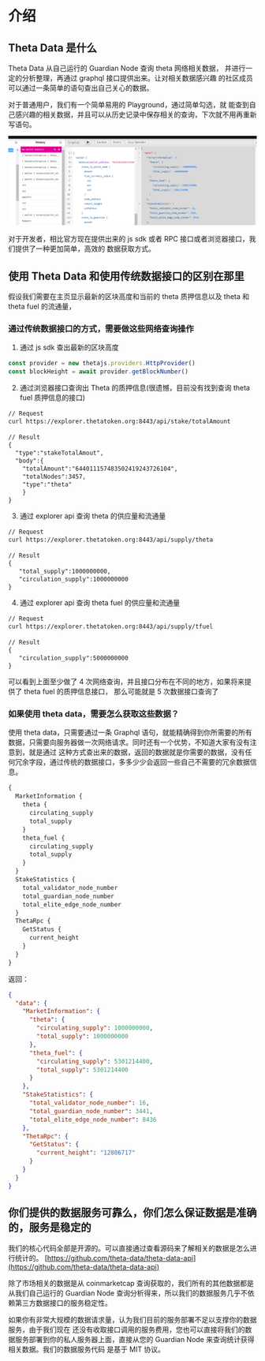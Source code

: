 # 介绍

## Theta Data 是什么

Theta Data 从自己运行的 Guardian Node 查询 theta 网络相关数据，
并进行一定的分析整理，再通过 graphql 接口提供出来。让对相关数据感兴趣
的社区成员可以通过一条简单的语句查出自己关心的数据。

对于普通用户，我们有一个简单易用的 Playground，通过简单勾选，就
能查到自己感兴趣的相关数据，并且可以从历史记录中保存相关的查询，下次就不用再重新写语句。

![img](https://raw.githubusercontent.com/larryro/image/main/%E5%BE%AE%E4%BF%A1%E6%88%AA%E5%9B%BE_20211112111205.png)

对于开发者，相比官方现在提供出来的 js sdk 或者 RPC 接口或者浏览器接口，我们提供了一种更加简单，高效的
数据获取方式。

## 使用 Theta Data 和使用传统数据接口的区别在那里

假设我们需要在主页显示最新的区块高度和当前的 theta 质押信息以及 theta 和 theta fuel 的流通量，

### 通过传统数据接口的方式，需要做这些网络查询操作

1. 通过 js sdk 查出最新的区块高度

```javascript
const provider = new thetajs.providers.HttpProvider()
const blockHeight = await provider.getBlockNumber()
```

2. 通过浏览器接口查询出 Theta 的质押信息(很遗憾，目前没有找到查询 theta fuel 质押信息的接口)

```shell
// Request
curl https://explorer.thetatoken.org:8443/api/stake/totalAmount

// Result
{
  "type":"stakeTotalAmout",
  "body":{
    "totalAmount":"644011157483502419243726104",
    "totalNodes":3457,
    "type":"theta"
    }
}
```

3. 通过 explorer api 查询 theta 的供应量和流通量

```shell
// Request
curl https://explorer.thetatoken.org:8443/api/supply/theta

// Result
{
   "total_supply":1000000000,
   "circulation_supply":1000000000
}
```

4. 通过 explorer api 查询 theta fuel 的供应量和流通量

```shell
// Request
curl https://explorer.thetatoken.org:8443/api/supply/tfuel

// Result
{
   "circulation_supply":5000000000
}
```

可以看到上面至少做了 4 次网络查询，并且接口分布在不同的地方，如果将来提供了 theta fuel 的质押信息接口，
那么可能就是 5 次数据接口查询了

### 如果使用 theta data，需要怎么获取这些数据？

使用 theta data，只需要通过一条 Graphql 语句，就能精确得到你所需要的所有数据，只需要向服务器做一次网络请求。同时还有一个优势，不知道大家有没有注意到，就是通过
这种方式查出来的数据，返回的数据就是你需要的数据，没有任何冗余字段，通过传统的数据接口，多多少少会返回一些自己不需要的冗余数据信息。

```graphql
{
  MarketInformation {
    theta {
      circulating_supply
      total_supply
    }
    theta_fuel {
      circulating_supply
      total_supply
    }
  }
  StakeStatistics {
    total_validator_node_number
    total_guardian_node_number
    total_elite_edge_node_number
  }
  ThetaRpc {
    GetStatus {
      current_height
    }
  }
}
```

返回：

```json
{
  "data": {
    "MarketInformation": {
      "theta": {
        "circulating_supply": 1000000000,
        "total_supply": 1000000000
      },
      "theta_fuel": {
        "circulating_supply": 5301214400,
        "total_supply": 5301214400
      }
    },
    "StakeStatistics": {
      "total_validator_node_number": 16,
      "total_guardian_node_number": 3441,
      "total_elite_edge_node_number": 8436
    },
    "ThetaRpc": {
      "GetStatus": {
        "current_height": "12806717"
      }
    }
  }
}
```

## 你们提供的数据服务可靠么，你们怎么保证数据是准确的，服务是稳定的

我们的核心代码全部是开源的。可以直接通过查看源码来了解相关的数据是怎么进行统计的。
[https://github.com/theta-data/theta-data-api](https://github.com/theta-data/theta-data-api)

除了市场相关的数据是从 coinmarketcap 查询获取的，我们所有的其他数据都是从我们自己运行的
Guardian Node 查询分析得来，所以我们的数据服务几乎不依赖第三方数据接口的服务稳定性。

如果你有非常大规模的数据请求量，认为我们目前的服务部署不足以支撑你的数据服务，由于我们现在
还没有收取接口调用的服务费用，您也可以直接将我们的数据服务部署到你的私人服务器上面，直接从您的 Guardian Node 来查询统计获得相关数据。我们的数据服务代码
是基于 MIT 协议。
